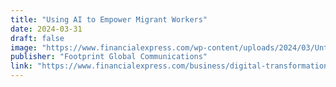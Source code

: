 ```yaml
---
title: "Using AI to Empower Migrant Workers"
date: 2024-03-31
draft: false
image: "https://www.financialexpress.com/wp-content/uploads/2024/03/Untitled-design-2024-03-25T152324.824.jpg?w=1024"
publisher: "Footprint Global Communications"
link: "https://www.financialexpress.com/business/digital-transformation-ai-can-empower-the-poor-iit-madras-researchers-3436248/"
---
```






